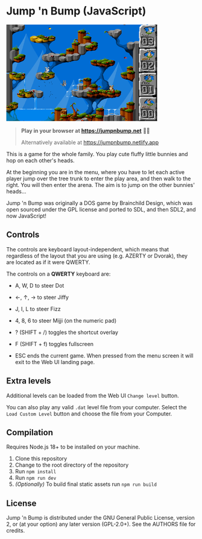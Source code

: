 # Jump 'n Bump (JavaScript)

![Screenshot](/public/screenshot.png 'Screenshot')

> **Play in your browser at https://jumpnbump.net** 🐰✨
>
> Alternatively available at https://jumpnbump.netlify.app

This is a game for the whole family. You play cute fluffy little bunnies and
hop on each other's heads.

At the beginning you are in the menu, where you have to let each active player
jump over the tree trunk to enter the play area, and then walk to the right.
You will then enter the arena. The aim is to jump on the other bunnies' heads…

Jump 'n Bump was originally a DOS game by Brainchild Design, which was open
sourced under the GPL license and ported to SDL, and then SDL2, and now JavaScript!

## Controls

The controls are keyboard layout-independent, which means that regardless of
the layout that you are using (e.g. AZERTY or Dvorak), they are located as if
it were QWERTY.

The controls on a **QWERTY** keyboard are:

-   A, W, D to steer Dot
-   ←, ↑, → to steer Jiffy
-   J, I, L to steer Fizz
-   4, 8, 6 to steer Mijji (on the numeric pad)

-   ? (SHIFT + /) toggles the shortcut overlay
-   F (SHIFT + f) toggles fullscreen
-   ESC ends the current game. When pressed from the menu screen it will exit to the Web UI landing page.

## Extra levels

Additional levels can be loaded from the Web UI `Change level` button.

You can also play any valid `.dat` level file from your computer. Select the `Load Custom Level` button and choose the file from your Computer.

## Compilation

Requires Node.js 18+ to be installed on your machine.

1. Clone this repository
1. Change to the root directory of the repository
1. Run `npm install`
1. Run `npm run dev`
1. _(Optionally)_ To build final static assets run `npm run build`

## License

Jump 'n Bump is distributed under the GNU General Public License, version 2, or
(at your option) any later version (GPL-2.0+). See the AUTHORS file for
credits.
